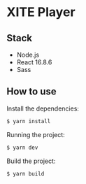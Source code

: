 # XITE Player

## Stack

- Node.js
- React 16.8.6
- Sass

## How to use

Install the dependencies:

```bash
$ yarn install
```

Running the project:

```bash
$ yarn dev
```

Build the project:

```bash
$ yarn build
```
